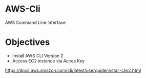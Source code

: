 # AWS-Cli
AWS Command Line Interface

# Objectives
- Install AWS CLI Version 2
- Access EC2 instance via Acces Key


https://docs.aws.amazon.com/cli/latest/userguide/install-cliv2.html

